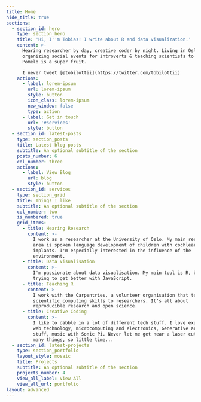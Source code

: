 ```yaml
---
title: Home
hide_title: true
sections:
  - section_id: hero
    type: section_hero
    title: 'Hi, I''m Tobias! I write about R and data visualization.'
    content: >-
      Hearing researcher by day, creative coder by night. Living in Oslo,
      organizing social events for introverts & teaching scientists to code.
      Pomelo is a super fruit.  

      I never tweet [@tobilottii](https://twitter.com/tobilottii)
    actions:
      - label: lorem-ipsum
        url: lorem-ipsum
        style: button
        icon_class: lorem-ipsum
        new_window: false
        type: action
      - label: Get in touch
        url: '#services'
        style: button
  - section_id: latest-posts
    type: section_posts
    title: Latest blog posts
    subtitle: An optional subtitle of the section
    posts_number: 6
    col_number: three
    actions:
      - label: View Blog
        url: blog
        style: button
  - section_id: services
    type: section_grid
    title: Things I like
    subtitle: An optional subtitle of the section
    col_number: two
    is_numbered: true
    grid_items:
      - title: Hearing Research
        content: >-
          I work as a researcher at the University of Oslo. My main research
          area is spoken language development of children with cochlear
          implants. I'm especially interested in the influence of the
          environment.
      - title: Data Visualisation
        content: >-
          I'm passionate about data visualisation. My main tool is R, but I am
          trying to get better with JavaScript.
      - title: Teaching R
        content: >-
          I work with the Carpentries, a volunteer organisation that teaches
          scientific computing skills to researchers. It's all about
          reproducible research and open science. 
      - title: Creative Coding
        content: >-
          I like to dabble in a lot of different tech stuff. I love exploring
          web technology, microcomputing and electronics, Generative art, AR/VR
          stuff, music with Sonic Pi. Never let me get near a laser cutter. So
          many things, so little time...
  - section_id: latest-projects
    type: section_portfolio
    layout_style: mosaic
    title: Projects
    subtitle: An optional subtitle of the section
    projects_number: 4
    view_all_label: View All
    view_all_url: portfolio
layout: advanced
---
```

